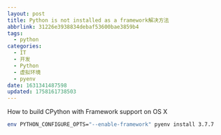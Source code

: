 ```yaml
---
layout: post
title: Python is not installed as a framework解决方法
abbrlink: 31226e3938834debaf53600bae3859b4
tags:
  - python
categories:
  - IT
  - 开发
  - Python
  - 虚拟环境
  - pyenv
date: 1631341487598
updated: 1758161738503
---
```


How to build CPython with Framework support on OS X

```bash
env PYTHON_CONFIGURE_OPTS="--enable-framework" pyenv install 3.7.7
```
